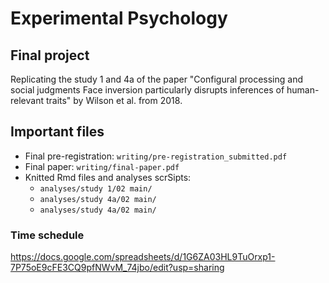 # Experimental Psychology

## Final project
Replicating the study 1 and 4a of the paper
"Configural processing and social judgments Face inversion particularly disrupts inferences of human-relevant traits"
by Wilson et al. from 2018.

## Important files

- Final pre-registration: ```writing/pre-registration_submitted.pdf```  
- Final paper: ```writing/final-paper.pdf```  
- Knitted Rmd files and analyses scrSipts:
  - ```analyses/study 1/02 main/```
  - ```analyses/study 4a/02 main/```
  - ```analyses/study 4a/02 main/```

### Time schedule

https://docs.google.com/spreadsheets/d/1G6ZA03HL9TuOrxp1-7P75oE9cFE3CQ9pfNWvM_74jbo/edit?usp=sharing
